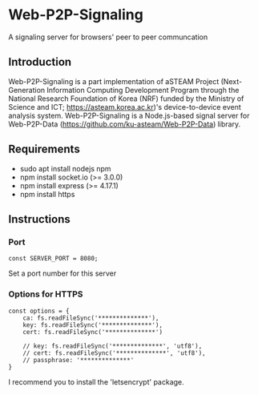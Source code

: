 # Web-P2P-Signaling
A signaling server for browsers' peer to peer communcation

## Introduction
Web-P2P-Signaling is a part implementation of aSTEAM Project (Next-Generation Information Computing Development Program through the National Research Foundation of Korea (NRF) funded by the Ministry of Science and ICT; https://asteam.korea.ac.kr)'s device-to-device event analysis system. Web-P2P-Signaling is a Node.js-based signal server for Web-P2P-Data (https://github.com/ku-asteam/Web-P2P-Data) library.

## Requirements
* sudo apt install nodejs npm
* npm install socket.io (>= 3.0.0)
* npm install express (>= 4.17.1)
* npm install https

## Instructions

### Port
```
const SERVER_PORT = 8080;
```
Set a port number for this server

### Options for HTTPS
```
const options = {
    ca: fs.readFileSync('**************'),
    key: fs.readFileSync('**************'),
    cert: fs.readFileSync('**************')

    // key: fs.readFileSync('**************', 'utf8'),
    // cert: fs.readFileSync('**************', 'utf8'),
    // passphrase: '**************'
}
```
I recommend you to install the 'letsencrypt' package.
